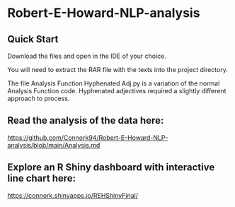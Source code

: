 # Robert-E-Howard-NLP-analysis


## Quick Start
Download the files and open in the IDE of your choice.

You will need to extract the RAR file with the texts into the project directory.

The file Analysis Function Hyphenated Adj.py is a variation of the normal Analysis Function code. Hyphenated adjectives required a slightly different approach to process.

## Read the analysis of the data here:
https://github.com/Connork94/Robert-E-Howard-NLP-analysis/blob/main/Analysis.md

## Explore an R Shiny dashboard with interactive line chart here:
https://connork.shinyapps.io/REHShinyFinal/


